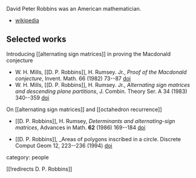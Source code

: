 David Peter Robbins was an American mathematician.

* [wikipedia](https://en.wikipedia.org/wiki/David_P._Robbins)


## Selected works

Introducing [[alternating sign matrices]] in proving the Macdonald conjecture

* W. H. Mills, [[D. P. Robbins]], H. Rumsey. Jr., _Proof of the Macdonald conjecture_, Invent. Math. 66 (1982) 73--87 [doi](https://doi.org/10.1007/BF01404757)
* W. H. Mills, [[D. P. Robbins]], H. Rumsey. Jr., _Alternating sign matrices and descending plane partitions_, J. Combin. Theory Ser. A 34 (1983) 340--359 <a href="https://doi.org/10.1016/0097-3165(83)90068-7">doi</a>

On [[alternating sign matrices]] and [[octahedron recurrence]]

* [[D. P. Robbins]], H. Rumsey, _Determinants and alternating-sign matrices_, Advances in Math. __62__ (1986) 169--184 <a href="https://doi.org/10.1016/0001-8708(86)90099-X">doi</a>

* [[D. P. Robbins]], _Areas of polygons inscribed in a circle. Discrete Comput Geom 12, 223--236 (1994) [doi](https://doi.org/10.1007/BF02574377)

category: people

[[!redirects D. P. Robbins]]